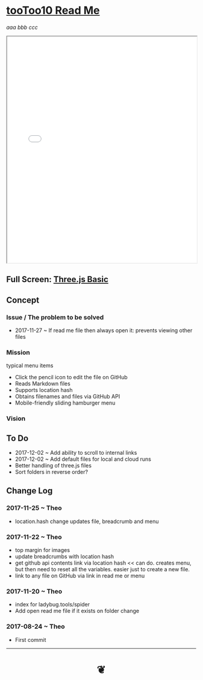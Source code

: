 <span style=display:none; >[You are now in a GitHub source code view - click this link to view Read Me file as a web page]( http://rawgit.com/ladybug-tools/spider/master/ "View file as a web page." ) </span>


# [tooToo10 Read Me]( #README.md )


_aaa bbb ccc_

<iframe class=iframeReadMe src=./plugins/threejs-basic.html width=100% height=600px onload=this.contentWindow.controls.enableZoom=false; ></iframe>

## Full Screen: [Three.js Basic]( ./plugins/threejs-basic.html )



## Concept

### Issue / The problem to be solved

* 2017-11-27 ~ If read me file then always open it: prevents viewing other files

### Mission

typical menu items

* Click the pencil icon to edit the file on GitHub
* Reads Markdown files
* Supports location hash
* Obtains filenames and files via GitHub API
* Mobile-friendly sliding hamburger menu

### Vision


## To Do

* 2017-12-02 ~ Add ability to scroll to internal links
* 2017-12-02 ~ Add default files for local and cloud runs
* Better handling of three.js files
* Sort folders in reverse order?


## Change Log

### 2017-11-25 ~ Theo

* location.hash change updates file, breadcrumb and menu

### 2017-11-22 ~ Theo

* top margin for images
* update breadcrumbs with location hash
* get github api contents link via location hash << can do. creates menu, but then need to reset all the variables. easier just to create a new file.
* link to any file on GitHub via link in read me or menu

### 2017-11-20 ~ Theo

* index for ladybug.tools/spider
* Add open read me file if it exists on folder change




### 2017-08-24 ~ Theo

* First commit


***

# <center title="hello!" ><a href=javascript:window.scrollTo(0,0); style=text-decoration:none; > ❦ </a></center>

